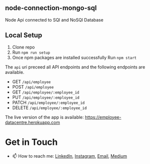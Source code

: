 ## node-connection-mongo-sql

Node Api connected to SQl and NoSQl Database

## Local Setup

1. Clone repo
2. Run `npm run setup`
3. Once npm packages are installed successfully Run `npm start`

The `api` uri preceed all API endpoints and the following endpoints are available.
* GET `/api/employee`
* POST `/api/employee`
* GET `/api/employee/:employee_id`
* PUT `/api/employee/:employee_id`
* PATCH `/api/employee/:employee_id`
* DELETE `/api/employee/:employee_id`

The live version of the app is available:
https://employee-datacentre.herokuapp.com


Get in Touch
===============

- 📫 How to reach me: [LinkedIn](https://www.linkedin.com/in/akkas-singh-a606ab90/), [Instagram](https://www.instagram.com/akkassingh/), [Email](akkassingh@gmail.com), [Medium](https://akkassingh.medium.com/)